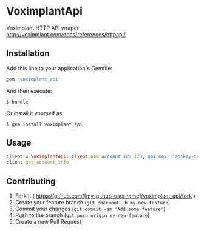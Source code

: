 # VoximplantApi

Voximplant HTTP API wraper
http://voximplant.com/docs/references/httpapi/

## Installation

Add this line to your application's Gemfile:

```ruby
gem 'voximplant_api'
```

And then execute:

    $ bundle

Or install it yourself as:

    $ gem install voximplant_api

## Usage

```ruby
client = VoximplantApi::Client.new account_id: 123, api_key: 'apikey-trololo'
client.get_account_info
```

## Contributing

1. Fork it ( https://github.com/[my-github-username]/voximplant_api/fork )
2. Create your feature branch (`git checkout -b my-new-feature`)
3. Commit your changes (`git commit -am 'Add some feature'`)
4. Push to the branch (`git push origin my-new-feature`)
5. Create a new Pull Request
